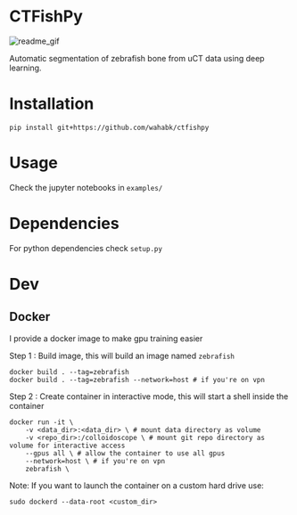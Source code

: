 # CTFishPy

<img src="examples/ctf_readme.gif" alt="readme_gif"/>

Automatic segmentation of zebrafish bone from uCT data using deep learning.

# Installation

```
pip install git+https://github.com/wahabk/ctfishpy
```

# Usage

Check the jupyter notebooks in `examples/`

# Dependencies

For python dependencies check `setup.py`

# Dev

## Docker

I provide a docker image to make gpu training easier

Step 1 : Build image, this will build an image named ```zebrafish```

```
docker build . --tag=zebrafish 
docker build . --tag=zebrafish --network=host # if you're on vpn
```

Step 2 : Create container in interactive mode, this will start a shell inside the container

```
docker run -it \
	-v <data_dir>:<data_dir> \ # mount data directory as volume
	-v <repo_dir>:/colloidoscope \ # mount git repo directory as volume for interactive access
	--gpus all \ # allow the container to use all gpus
	--network=host \ # if you're on vpn
	zebrafish \ 
```

Note:
If you want to launch the container on a custom hard drive use:

```sudo dockerd --data-root <custom_dir>```
